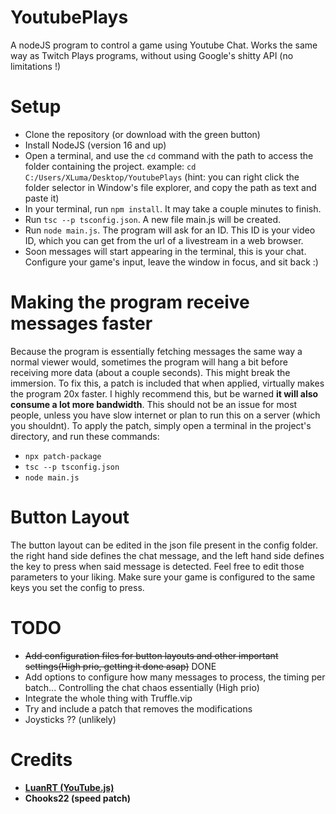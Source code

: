 # YoutubePlays
A nodeJS program to control a game using Youtube Chat. Works the same way as Twitch Plays programs, without using Google's shitty API (no limitations !)

# Setup
- Clone the repository (or download with the green button)
- Install NodeJS (version 16 and up)
- Open a terminal, and use the `cd` command with the path to access the folder containing the project. example: `cd C:/Users/XLuma/Desktop/YoutubePlays` (hint: you can right click the folder selector in Window's file explorer, and copy the path as text and paste it)
- In your terminal, run `npm install`. It may take a couple minutes to finish.
- Run `tsc --p tsconfig.json`. A new file main.js will be created.
- Run `node main.js`. The program will ask for an ID. This ID is your video ID, which you can get from the url of a livestream in a web browser.
- Soon messages will start appearing in the terminal, this is your chat. Configure your game's input, leave the window in focus, and sit back :)

# Making the program receive messages faster
Because the program is essentially fetching messages the same way a normal viewer would, sometimes the program will hang a bit before receiving more data (about a couple seconds). This might break the immersion. To fix this, a patch is included that when applied, virtually makes the program 20x faster. I highly recommend this, but be warned **it will also consume a lot more bandwidth**. This should not be an issue for most people, unless you have slow internet or plan to run this on a server (which you shouldnt). To apply the patch, simply open a terminal in the project's directory, and run these commands:
- `npx patch-package`
- `tsc --p tsconfig.json`
- `node main.js`

# Button Layout
The button layout can be edited in the json file present in the config folder. the right hand side defines the chat message, and the left hand side defines the key to press when said message is detected. Feel free to edit those parameters to your liking. Make sure your game is configured to the same keys you set the config to press.

# TODO
- ~~Add configuration files for button layouts and other important settings(High prio, getting it done asap)~~ DONE
- Add options to configure how many messages to process, the timing per batch... Controlling the chat chaos essentially (High prio)
- Integrate the whole thing with Truffle.vip
- Try and include a patch that removes the modifications
- Joysticks ?? (unlikely)

# Credits
* [**LuanRT (YouTube.js)**][YouTube.js]
* **Chooks22 (speed patch)**

[YouTube.js]: https://github.com/LuanRT/YouTube.js
